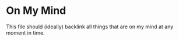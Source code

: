 # On My Mind

This file should (ideally) backlink all things that are on my mind at any moment
in time.
